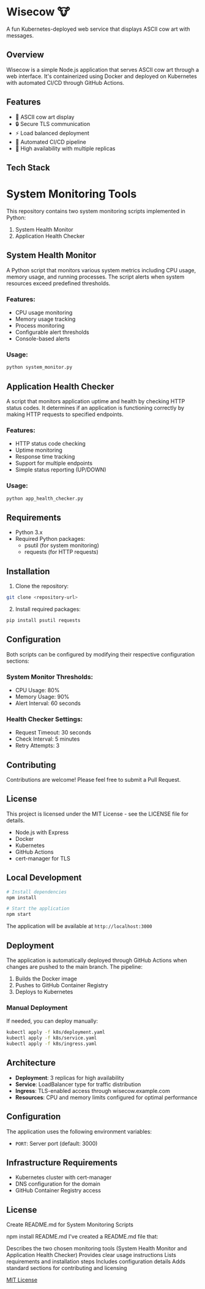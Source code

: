 # Wisecow 🐮

A fun Kubernetes-deployed web service that displays ASCII cow art with messages.

## Overview

Wisecow is a simple Node.js application that serves ASCII cow art through a web interface. It's containerized using Docker and deployed on Kubernetes with automated CI/CD through GitHub Actions.

## Features

- 🐄 ASCII cow art display
- 🔒 Secure TLS communication
- ⚡ Load balanced deployment
- 🚀 Automated CI/CD pipeline
- 🎯 High availability with multiple replicas

## Tech Stack


# System Monitoring Tools

This repository contains two system monitoring scripts implemented in Python:

1. System Health Monitor
2. Application Health Checker

## System Health Monitor

A Python script that monitors various system metrics including CPU usage, memory usage, and running processes. The script alerts when system resources exceed predefined thresholds.

### Features:
- CPU usage monitoring
- Memory usage tracking
- Process monitoring
- Configurable alert thresholds
- Console-based alerts

### Usage:
```bash
python system_monitor.py
```

## Application Health Checker

A script that monitors application uptime and health by checking HTTP status codes. It determines if an application is functioning correctly by making HTTP requests to specified endpoints.

### Features:
- HTTP status code checking
- Uptime monitoring
- Response time tracking
- Support for multiple endpoints
- Simple status reporting (UP/DOWN)

### Usage:
```bash
python app_health_checker.py
```

## Requirements

- Python 3.x
- Required Python packages:
  - psutil (for system monitoring)
  - requests (for HTTP requests)

## Installation

1. Clone the repository:
```bash
git clone <repository-url>
```

2. Install required packages:
```bash
pip install psutil requests
```

## Configuration

Both scripts can be configured by modifying their respective configuration sections:

### System Monitor Thresholds:
- CPU Usage: 80%
- Memory Usage: 90%
- Alert Interval: 60 seconds

### Health Checker Settings:
- Request Timeout: 30 seconds
- Check Interval: 5 minutes
- Retry Attempts: 3

## Contributing

Contributions are welcome! Please feel free to submit a Pull Request.

## License

This project is licensed under the MIT License - see the LICENSE file for details.
- Node.js with Express
- Docker
- Kubernetes
- GitHub Actions
- cert-manager for TLS

## Local Development

```bash
# Install dependencies
npm install

# Start the application
npm start
```

The application will be available at `http://localhost:3000`

## Deployment

The application is automatically deployed through GitHub Actions when changes are pushed to the main branch. The pipeline:

1. Builds the Docker image
2. Pushes to GitHub Container Registry
3. Deploys to Kubernetes

### Manual Deployment

If needed, you can deploy manually:

```bash
kubectl apply -f k8s/deployment.yaml
kubectl apply -f k8s/service.yaml
kubectl apply -f k8s/ingress.yaml
```

## Architecture

- **Deployment**: 3 replicas for high availability
- **Service**: LoadBalancer type for traffic distribution
- **Ingress**: TLS-enabled access through wisecow.example.com
- **Resources**: CPU and memory limits configured for optimal performance

## Configuration

The application uses the following environment variables:
- `PORT`: Server port (default: 3000)

## Infrastructure Requirements

- Kubernetes cluster with cert-manager
- DNS configuration for the domain
- GitHub Container Registry access

## License

Create README.md for System Monitoring Scripts

npm install
README.md
I've created a README.md file that:

Describes the two chosen monitoring tools (System Health Monitor and Application Health Checker)
Provides clear usage instructions
Lists requirements and installation steps
Includes configuration details
Adds standard sections for contributing and licensing

[MIT License](LICENSE)
